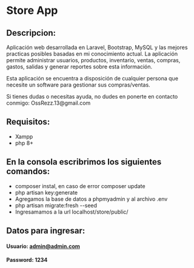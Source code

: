 # Store App

## Descripcion:

<p>Aplicación web desarrollada en Laravel, Bootstrap, MySQL y las mejores practicas posibles basadas en mi conocimiento actual. La aplicación permite administrar usuarios, productos, inventario, ventas, compras, gastos, salidas y generar reportes sobre esta información.</p>
<p>Esta aplicación se encuentra a disposición de cualquier persona que necesite un software para gestionar sus compras/ventas.</p> 
<p>Si tienes dudas o necesitas ayuda, no dudes en ponerte en contacto conmigo: OssRezz.13@gmail.com</p>

## Requisitos:

-   Xampp
-   php 8+

## En la consola escribrimos los siguientes comandos:

-   composer instal, en caso de error composer update
-   php artisan key:generate
-   Agregamos la base de datos a phpmyadmin y al archivo .env
-   php artisan migrate:fresh --seed
-   Ingresamamos a la url localhost/store/public/

## Datos para ingresar:

#### Usuario: admin@admin.com

#### Password: 1234
